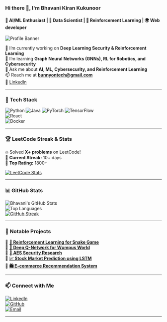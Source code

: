 ### Hi there 👋, I'm Bhavani Kiran Kukunoor  
#### 🚀 AI/ML Enthusiast | 🔐 Data Scientist | 🤖 Reinforcement Learning | 🌍 Web developer

![Profile Banner](https://github.com/your-username/your-repo/raw/main/banner.gif)

🔭 I’m currently working on **Deep Learning Security & Reinforcement Learning**  
🌱 I’m learning **Graph Neural Networks (GNNs), RL for Robotics, and Cybersecurity**  
💬 Ask me about **AI, ML, Cybersecurity, and Reinforcement Learning**  
📫 Reach me at **bunnyontech@gmail.com**  
📌 [LinkedIn](https://www.linkedin.com/in/bhavani-kiran-kukunoor-bb8829210/)  

---

### 🚀 **Tech Stack**  
![Python](https://img.shields.io/badge/Python-3776AB?style=for-the-badge&logo=python&logoColor=white) 
![Java](https://img.shields.io/badge/Java-ED8B00?style=for-the-badge&logo=java&logoColor=white) 
![PyTorch](https://img.shields.io/badge/PyTorch-EE4C2C?style=for-the-badge&logo=pytorch&logoColor=white) 
![TensorFlow](https://img.shields.io/badge/TensorFlow-FF6F00?style=for-the-badge&logo=tensorflow&logoColor=white)  
![React](https://img.shields.io/badge/React-20232A?style=for-the-badge&logo=react&logoColor=61DAFB)  
![Docker](https://img.shields.io/badge/Docker-2496ED?style=for-the-badge&logo=docker&logoColor=white)  

---

### 🏆 **LeetCode Streak & Stats**  
🔥 Solved **X+ problems** on LeetCode!  
🎯 **Current Streak:** 10+ days  
🥇 **Top Rating:** 1800+  

[![LeetCode Stats](https://leetcard.jacoblin.cool/bhavanikiran?theme=dark&font=Karma&ext=heatmap)](https://leetcode.com/bhavanikiran/)  

---

### 📊 **GitHub Stats**  
![Bhavani's GitHub Stats](https://github-readme-stats.vercel.app/api?username=bhavanikiran&show_icons=true&theme=radical)  
![Top Languages](https://github-readme-stats.vercel.app/api/top-langs/?username=bhavanikiran&layout=compact&theme=radical)  
[![GitHub Streak](https://streak-stats.demolab.com/?user=bhavanikiran&theme=dark)](https://github.com/bhavanikiran)  

---

### 🎯 **Notable Projects**  
🔹 **[🚀 Reinforcement Learning for Snake Game](https://github.com/your-repo)**  
🔹 **[🧠 Deep Q-Network for Wumpus World](https://github.com/your-repo)**  
🔹 **[🔐 AES Security Research](https://github.com/your-repo)**  
🔹 **[📈 Stock Market Prediction using LSTM](https://github.com/your-repo)**  
🔹 **[🛍️ E-commerce Recommendation System](https://github.com/your-repo)**  

---

### 📫 **Connect with Me**  
[![LinkedIn](https://img.shields.io/badge/LinkedIn-0077B5?style=for-the-badge&logo=linkedin&logoColor=white)](https://www.linkedin.com/in/bhavani-kiran-kukunoor-bb8829210/)  
[![GitHub](https://img.shields.io/badge/GitHub-181717?style=for-the-badge&logo=github&logoColor=white)](https://github.com/bhavanikiran)  
[![Email](https://img.shields.io/badge/Email-D14836?style=for-the-badge&logo=gmail&logoColor=white)](mailto:bhavanik@buffalo.edu)  

---

